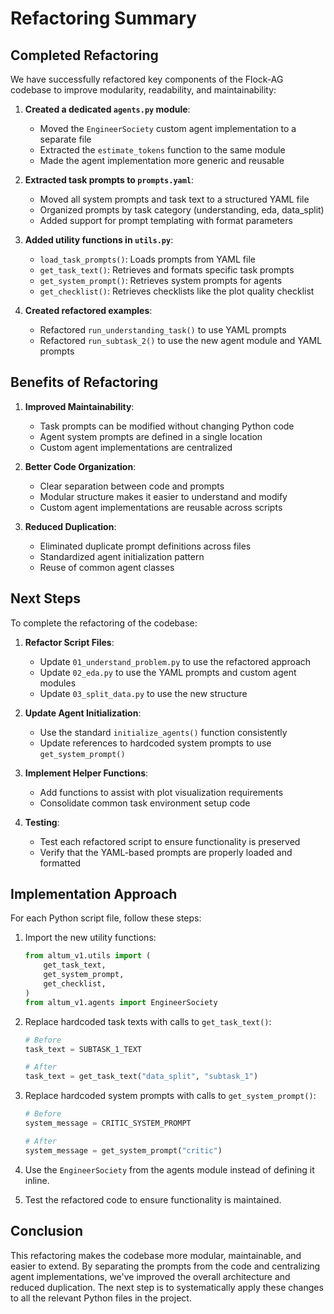 # Refactoring Summary

## Completed Refactoring

We have successfully refactored key components of the Flock-AG codebase to improve modularity, readability, and maintainability:

1. **Created a dedicated `agents.py` module**:
   - Moved the `EngineerSociety` custom agent implementation to a separate file
   - Extracted the `estimate_tokens` function to the same module
   - Made the agent implementation more generic and reusable

2. **Extracted task prompts to `prompts.yaml`**:
   - Moved all system prompts and task text to a structured YAML file
   - Organized prompts by task category (understanding, eda, data_split)
   - Added support for prompt templating with format parameters

3. **Added utility functions in `utils.py`**:
   - `load_task_prompts()`: Loads prompts from YAML file
   - `get_task_text()`: Retrieves and formats specific task prompts
   - `get_system_prompt()`: Retrieves system prompts for agents
   - `get_checklist()`: Retrieves checklists like the plot quality checklist

4. **Created refactored examples**:
   - Refactored `run_understanding_task()` to use YAML prompts
   - Refactored `run_subtask_2()` to use the new agent module and YAML prompts

## Benefits of Refactoring

1. **Improved Maintainability**:
   - Task prompts can be modified without changing Python code
   - Agent system prompts are defined in a single location
   - Custom agent implementations are centralized

2. **Better Code Organization**:
   - Clear separation between code and prompts
   - Modular structure makes it easier to understand and modify
   - Custom agent implementations are reusable across scripts

3. **Reduced Duplication**:
   - Eliminated duplicate prompt definitions across files
   - Standardized agent initialization pattern
   - Reuse of common agent classes

## Next Steps

To complete the refactoring of the codebase:

1. **Refactor Script Files**:
   - Update `01_understand_problem.py` to use the refactored approach
   - Update `02_eda.py` to use the YAML prompts and custom agent modules
   - Update `03_split_data.py` to use the new structure

2. **Update Agent Initialization**:
   - Use the standard `initialize_agents()` function consistently
   - Update references to hardcoded system prompts to use `get_system_prompt()`

3. **Implement Helper Functions**:
   - Add functions to assist with plot visualization requirements
   - Consolidate common task environment setup code

4. **Testing**:
   - Test each refactored script to ensure functionality is preserved
   - Verify that the YAML-based prompts are properly loaded and formatted

## Implementation Approach

For each Python script file, follow these steps:

1. Import the new utility functions:
   ```python
   from altum_v1.utils import (
       get_task_text,
       get_system_prompt,
       get_checklist,
   )
   from altum_v1.agents import EngineerSociety
   ```

2. Replace hardcoded task texts with calls to `get_task_text()`:
   ```python
   # Before
   task_text = SUBTASK_1_TEXT
   
   # After
   task_text = get_task_text("data_split", "subtask_1")
   ```

3. Replace hardcoded system prompts with calls to `get_system_prompt()`:
   ```python
   # Before
   system_message = CRITIC_SYSTEM_PROMPT
   
   # After
   system_message = get_system_prompt("critic")
   ```

4. Use the `EngineerSociety` from the agents module instead of defining it inline.

5. Test the refactored code to ensure functionality is maintained.

## Conclusion

This refactoring makes the codebase more modular, maintainable, and easier to extend. By separating the prompts from the code and centralizing agent implementations, we've improved the overall architecture and reduced duplication. The next step is to systematically apply these changes to all the relevant Python files in the project. 